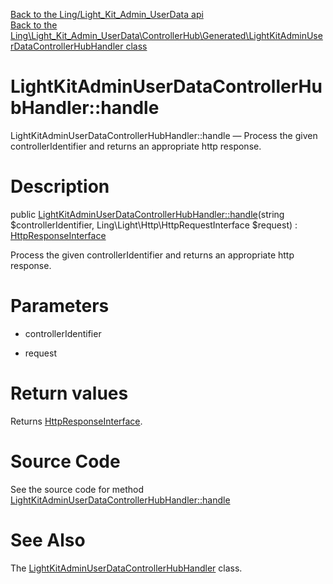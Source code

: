 [Back to the Ling/Light_Kit_Admin_UserData api](https://github.com/lingtalfi/Light_Kit_Admin_UserData/blob/master/doc/api/Ling/Light_Kit_Admin_UserData.md)<br>
[Back to the Ling\Light_Kit_Admin_UserData\ControllerHub\Generated\LightKitAdminUserDataControllerHubHandler class](https://github.com/lingtalfi/Light_Kit_Admin_UserData/blob/master/doc/api/Ling/Light_Kit_Admin_UserData/ControllerHub/Generated/LightKitAdminUserDataControllerHubHandler.md)


LightKitAdminUserDataControllerHubHandler::handle
================



LightKitAdminUserDataControllerHubHandler::handle — Process the given controllerIdentifier and returns an appropriate http response.




Description
================


public [LightKitAdminUserDataControllerHubHandler::handle](https://github.com/lingtalfi/Light_Kit_Admin_UserData/blob/master/doc/api/Ling/Light_Kit_Admin_UserData/ControllerHub/Generated/LightKitAdminUserDataControllerHubHandler/handle.md)(string $controllerIdentifier, Ling\Light\Http\HttpRequestInterface $request) : [HttpResponseInterface](https://github.com/lingtalfi/Light/blob/master/doc/api/Ling/Light/Http/HttpResponseInterface.md)




Process the given controllerIdentifier and returns an appropriate http response.




Parameters
================


- controllerIdentifier

    

- request

    


Return values
================

Returns [HttpResponseInterface](https://github.com/lingtalfi/Light/blob/master/doc/api/Ling/Light/Http/HttpResponseInterface.md).








Source Code
===========
See the source code for method [LightKitAdminUserDataControllerHubHandler::handle](https://github.com/lingtalfi/Light_Kit_Admin_UserData/blob/master/ControllerHub/Generated/LightKitAdminUserDataControllerHubHandler.php#L22-L26)


See Also
================

The [LightKitAdminUserDataControllerHubHandler](https://github.com/lingtalfi/Light_Kit_Admin_UserData/blob/master/doc/api/Ling/Light_Kit_Admin_UserData/ControllerHub/Generated/LightKitAdminUserDataControllerHubHandler.md) class.



